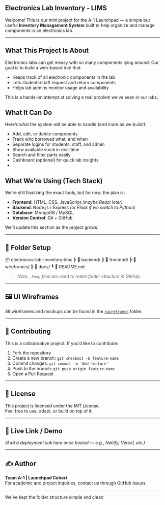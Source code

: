 ## Electronics Lab Inventory - LIMS

Welcome! This is our mini project for the A-1 Launchpad — a simple but useful **Inventory Management System** built to help organize and manage components in an electronics lab.

---

##  What This Project Is About

Electronics labs can get messy with so many components lying around. Our goal is to build a web-based tool that:

- Keeps track of all electronic components in the lab
- Lets students/staff request and return components
- Helps lab admins monitor usage and availability

This is a hands-on attempt at solving a real problem we’ve seen in our labs.

##  What It Can Do

Here’s what the system will be able to handle (and more as we build!):

- Add, edit, or delete components
- Track who borrowed what, and when
- Separate logins for students, staff, and admin
- Show available stock in real-time
- Search and filter parts easily
- Dashboard (optional) for quick lab insights
- 

##  What We’re Using (Tech Stack)

We’re still finalizing the exact tools, but for now, the plan is:

- **Frontend**: HTML, CSS, JavaScript *(maybe React later)*
- **Backend**: Node.js / Express *(or Flask if we switch to Python)*
- **Database**: MongoDB / MySQL
- **Version Control**: Git + GitHub

We’ll update this section as the project grows.

---

## 📁 Folder Setup
📦 electronics-lab-inventory-lims
┣ 📂 backend/
┣ 📂 frontend/
┣ 📂 wireframes/
┣ 📂 docs/
┗ 📄 README.md


> _Note: `.keep` files are used to retain folder structure in GitHub._

---

## 🖼️ UI Wireframes

All wireframes and mockups can be found in the [`/wireframes`](./wireframes) folder.

---

## 🤝 Contributing

This is a collaborative project. If you’d like to contribute:

1. Fork the repository
2. Create a new branch: `git checkout -b feature-name`
3. Commit changes: `git commit -m 'Add feature'`
4. Push to the branch: `git push origin feature-name`
5. Open a Pull Request

---

## 📌 License

This project is licensed under the MIT License.  
Feel free to use, adapt, or build on top of it.

---

## 🔗 Live Link / Demo

_(Add a deployment link here once hosted — e.g., Netlify, Vercel, etc.)_

---

## ✍️ Author

**Team A-1 | Launchpad Cohort**  
For academic and project inquiries, contact us through GitHub Issues.

---

We’ve kept the folder structure simple and clean:

